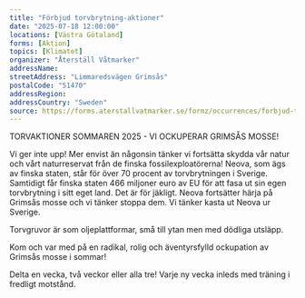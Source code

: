 ```yaml
---
title: "Förbjud torvbrytning-aktioner"
date: "2025-07-18 12:00:00"
locations: [Västra Götaland]
forms: [Aktion]
topics: [Klimatet]
organizer: "Återställ Våtmarker"
addressName:
streetAddress: "Limmaredsvägen Grimsås"
postalCode: "51470"
addressRegion:
addressCountry: "Sweden"
source: https://forms.aterstallvatmarker.se/formz/occurrences/forbjud-torvbrytning-aktioner-grimsas-2025-07-18/registrations/new
---
```

TORVAKTIONER SOMMAREN 2025 - VI OCKUPERAR GRIMSÅS MOSSE!



Vi ger inte upp! Mer envist än någonsin tänker vi fortsätta skydda vår natur och vårt naturreservat från de finska fossilexploatörerna! Neova, som ägs av finska staten, står för över 70 procent av torvbrytningen i Sverige. Samtidigt får finska staten 466 miljoner euro av EU för att fasa ut sin egen torvbrytning i sitt eget land. Det är för jäkligt. Neova fortsätter härja på Grimsås mosse och vi tänker stoppa dem. Vi tänker kasta ut Neova ur Sverige. 



Torvgruvor är som oljeplattformar, små till ytan men med dödliga utsläpp.



Kom och var med på en radikal, rolig och äventyrsfylld ockupation av Grimsås mosse i sommar! 

Delta en vecka, två veckor eller alla tre! Varje ny vecka inleds med träning i fredligt motstånd.
